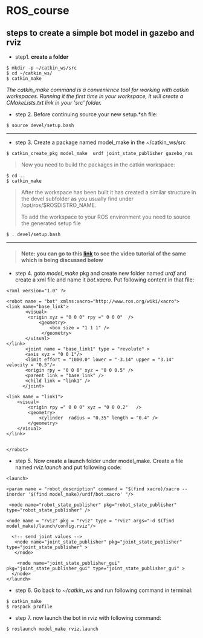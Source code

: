 # ROS_course
## steps to create a simple bot model in gazebo and rviz

* step1. **create a folder**
```
$ mkdir -p ~/catkin_ws/src
$ cd ~/catkin_ws/
$ catkin_make
```
*The catkin_make command is a convenience tool for working with catkin workspaces. Running it the first time in your workspace, it will create a CMakeLists.txt link in your 'src' folder.*

* step 2. Before continuing source your new setup.*sh file: 
```
$ source devel/setup.bash
```
---
* step 3. Create a package named model_make in the  ~/catkin_ws/src
```
$ catkin_create_pkg model_make  urdf joint_state_publisher gazebo_ros

```
>Now you need to build the packages in the catkin workspace:
```
$ cd ..
$ catkin_make
```
>After the workspace has been built it has created a similar structure in the devel subfolder as you usually find under /opt/ros/$ROSDISTRO_NAME.
>
>To add the workspace to your ROS environment you need to source the generated setup file
```
$ . devel/setup.bash
```
---
> #### Note: you can go to this [link](https://www.youtube.com/watch?v=Ale55LcdZeE) to see the video tutorial of the same which is being discussed below
* step 4. goto *model_make* pkg and create new folder named *urdf* and create a xml file and name it *bot.xacro*. Put following content in that file:
```
<?xml version="1.0" ?>

<robot name = "bot" xmlns:xacro="http://www.ros.org/wiki/xacro">
<link name="base_link">
       <visual>
       	<origin xyz = "0 0 0" rpy =" 0 0 0"  />
         	<geometry>
           		<box size = "1 1 1" />
        	 </geometry>
       </visual>
</link>
       <joint name = "base_link1" type = "revolute" >
       <axis xyz = "0 0 1"/>
       <limit effort = "1000.0" lower = "-3.14" upper = "3.14"  velocity = "0.5"/>
       <origin rpy = "0 0 0" xyz = "0 0 0.5" />
       <parent link = "base_link" />
       <child link = "link1" />
      </joint>
       
<link name = "link1">
	<visual>
		<origin rpy =" 0 0 0" xyz = "0 0 0.2"   />
		<geometry>
			<cylinder  radius = "0.35" length = "0.4" />
		</geometry>
	</visual>
</link>
       

</robot>
```

* step 5. Now create a launch folder under model_make. Create a file named *rviz.launch* and put following code:
```
<launch>

<param name = "robot_description" command = "$(find xacro)/xacro --inorder '$(find model_make)/urdf/bot.xacro' "/>

 <node name="robot_state_publisher" pkg="robot_state_publisher" type="robot_state_publisher" />
 
<node name = "rviz" pkg = "rviz" type = "rviz" args="-d $(find model_make)/launch/config.rviz"/>

  <!-- send joint values -->
   <node name="joint_state_publisher" pkg="joint_state_publisher" type="joint_state_publisher" >
   </node>
   
    <node name="joint_state_publisher_gui" pkg="joint_state_publisher_gui" type="joint_state_publisher_gui" >
  </node>
</launch>
```

* step 6. Go back to *~/catkin_ws* and run following command in terminal:
```
$ catkin_make
$ rospack profile
```
* step 7. now launch the bot in rviz with following command:
```
$ roslaunch model_make rviz.launch 
```




